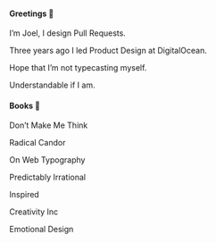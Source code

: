 <!--
**califa/califa** is a ✨ _special_ ✨ repository because its `README.md` (this file) appears on your GitHub profile.

Here are some ideas to get you started:

- 🔭 I’m currently working on ...
- 🌱 I’m currently learning ...
- 👯 I’m looking to collaborate on ...
- 🤔 I’m looking for help with ...
- 💬 Ask me about ...
- 📫 How to reach me: ...
- 😄 Pronouns: ...
- ⚡ Fun fact: ...
-->

#### Greetings 👋

I’m Joel, I design Pull Requests.

Three years ago I led Product Design at DigitalOcean.

Hope that I’m not typecasting myself.

Understandable if I am.

#### Books 📖

Don’t Make Me Think

Radical Candor

On Web Typography

Predictably Irrational

Inspired

Creativity Inc

Emotional Design
